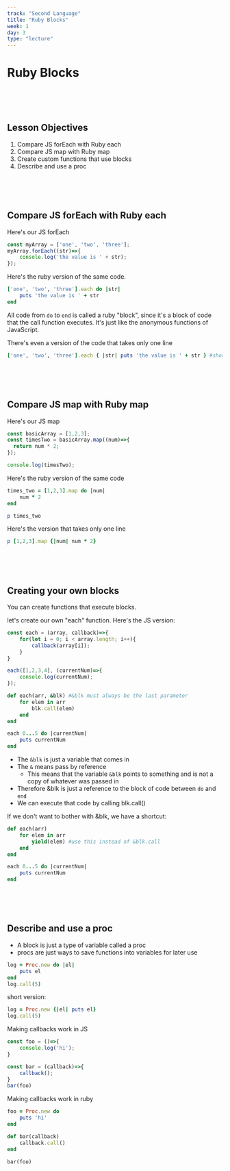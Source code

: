```yaml
---
track: "Second Language"
title: "Ruby Blocks"
week: 1
day: 3
type: "lecture"
---
```



# Ruby Blocks

<br>
<br>
<br>


## Lesson Objectives

1. Compare JS forEach with Ruby each
1. Compare JS map with Ruby map
1. Create custom functions that use blocks
1. Describe and use a proc


<br>
<br>
<br>



## Compare JS forEach with Ruby each

Here's our JS forEach

```javascript
const myArray = ['one', 'two', 'three'];
myArray.forEach((str)=>{
	console.log('the value is ' + str);
});
```

Here's the ruby version of the same code.

```ruby
['one', 'two', 'three'].each do |str|
	puts 'the value is ' + str
end
```

All code from `do` to `end` is called a ruby "block", since it's a block of code that the call function executes.  It's just like the anonymous functions of JavaScript.

There's even a version of the code that takes only one line

```ruby
['one', 'two', 'three'].each { |str| puts 'the value is ' + str } #short form
```

<br>
<br>
<br>


## Compare JS map with Ruby map

Here's our JS map

```javascript
const basicArray = [1,2,3];
const timesTwo = basicArray.map((num)=>{
  return num * 2;
});

console.log(timesTwo);
```

Here's the ruby version of the same code

```ruby
times_two = [1,2,3].map do |num|
	num * 2
end

p times_two
```

Here's the version that takes only one line

```ruby
p [1,2,3].map {|num| num * 2}
```


<br>
<br>
<br>


## Creating your own blocks

You can create functions that execute blocks.

let's create our own "each" function.  Here's the JS version:

```javascript
const each = (array, callback)=>{
	for(let i = 0; i < array.length; i++){
		callback(array[i]);
	}
}

each([1,2,3,4], (currentNum)=>{
	console.log(currentNum);
});
```

```ruby
def each(arr, &blk) #&blk must always be the last parameter
	for elem in arr
		blk.call(elem)
	end
end

each 0...5 do |currentNum|
	puts currentNum
end
```

- The `&blk` is just a variable that comes in
- The `&` means pass by reference
	- This means that the variable `&blk` points to something and is not a copy of whatever was passed in
- Therefore &blk is just a reference to the block of code between `do` and `end`
- We can execute that code by calling blk.call()

If we don't want to bother with &blk, we have a shortcut:

```ruby
def each(arr)
	for elem in arr
		yield(elem) #use this instead of &blk.call
	end
end

each 0...5 do |currentNum|
	puts currentNum
end
```


<br>
<br>
<br>


## Describe and use a proc

- A block is just a type of variable called a proc
- procs are just ways to save functions into variables for later use

```ruby
log = Proc.new do |el|
	puts el
end
log.call(5)
```

short version:

```ruby
log = Proc.new {|el| puts el}
log.call(5)
```

Making callbacks work in JS

```javascript
const foo = ()=>{
	console.log('hi');
}

const bar = (callback)=>{
	callback();
}
bar(foo)
```

Making callbacks work in ruby 

```ruby
foo = Proc.new do
    puts 'hi'
end

def bar(callback)
    callback.call()
end

bar(foo)
```